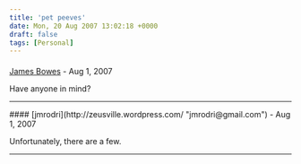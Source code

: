 ```yaml
---
title: 'pet peeves'
date: Mon, 20 Aug 2007 13:02:18 +0000
draft: false
tags: [Personal]
---
```



#### 
[James Bowes](http://jbowes.dangerouslyinc.com "jbowes@redhat.com") - <time datetime="2007-08-20 10:19:49">Aug 1, 2007</time>

Have anyone in mind?
<hr />
#### 
[jmrodri](http://zeusville.wordpress.com/ "jmrodri@gmail.com") - <time datetime="2007-08-20 10:35:28">Aug 1, 2007</time>

Unfortunately, there are a few.
<hr />
